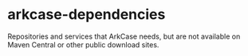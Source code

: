 # arkcase-dependencies
Repositories and services that ArkCase needs, but are not available on Maven Central or other public download sites.
